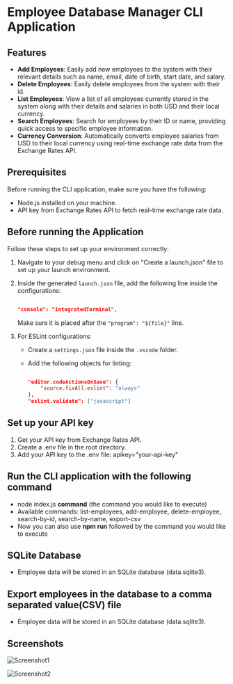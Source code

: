 # Employee Database Manager CLI Application

## Features

- **Add Employees**: Easily add new employees to the system with their relevant details such as name, email, date of birth, start date, and salary.
- **Delete Employees**: Easily delete employees from the system with their id.
- **List Employees**: View a list of all employees currently stored in the system along with their details and salaries in both USD and their local currency.
- **Search Employees**: Search for employees by their ID or name, providing quick access to specific employee information.
- **Currency Conversion**: Automatically converts employee salaries from USD to their local currency using real-time exchange rate data from the Exchange Rates API.

## Prerequisites

Before running the CLI application, make sure you have the following:

- Node.js installed on your machine.
- API key from Exchange Rates API to fetch real-time exchange rate data.

## Before running the Application

Follow these steps to set up your environment correctly:

1. Navigate to your debug menu and click on "Create a launch.json" file to set up your launch environment.

2. Inside the generated `launch.json` file, add the following line inside the configurations:

    ```json

    "console": "integratedTerminal",

    ```

    Make sure it is placed after the `"program": "${file}"` line.

3. For ESLint configurations:
    - Create a `settings.json` file inside the `.vscode` folder.
    - Add the following objects for linting:

        ```json

        "editor.codeActionsOnSave": {
            "source.fixAll.eslint": "always"
        },
        "eslint.validate": ["javascript"]

        ```

## Set up your API key

1. Get your API key from Exchange Rates API.
2. Create a .env file in the root directory.
3. Add your API key to the .env file: apikey="your-api-key"

## Run the CLI application with the following command

- node index.js **command** (the command you would like to execute)
- Available commands: list-employees, add-employee, delete-employee, search-by-id, search-by-name, export-csv
- Now you can also use **npm run** followed by the command you would like to execute

## SQLite Database

- Employee data will be stored in an SQLite database (data.sqlite3).

## Export employees in the database to a comma separated value(CSV) file

- Employee data will be stored in an SQLite database (data.sqlite3).

## Screenshots

![Screenshot1](https://github.com/aliramazanov/employee-database-cli/assets/29664851/9902d752-5e81-4b47-9e18-2a4067e4e130)

![Screenshot2](https://github.com/aliramazanov/employee-database-cli/assets/29664851/b9f0933a-077f-4890-abc1-276a0fdabd30)
